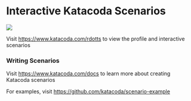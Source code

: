 # Interactive Katacoda Scenarios

[![](http://shields.katacoda.com/katacoda/rdotts/count.svg)](https://www.katacoda.com/rdotts "Get your profile on Katacoda.com")

Visit https://www.katacoda.com/rdotts to view the profile and interactive scenarios

### Writing Scenarios
Visit https://www.katacoda.com/docs to learn more about creating Katacoda scenarios

For examples, visit https://github.com/katacoda/scenario-example

